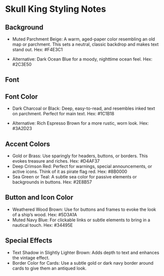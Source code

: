 # Skull King Styling Notes

## Background

- Muted Parchment Beige: A warm, aged-paper color resembling an old map or parchment. This sets a neutral, classic backdrop and makes text stand out.
  Hex: #F4E3C1

- Alternative: Dark Ocean Blue for a moody, nighttime ocean feel.
  Hex: #2C3E50

## Font

## Font Color

- Dark Charcoal or Black: Deep, easy-to-read, and resembles inked text on parchment. Perfect for main text.
  Hex: #1C1B18

- Alternative: Rich Espresso Brown for a more rustic, worn look.
  Hex: #3A2D23

## Accent Colors

- Gold or Brass: Use sparingly for headers, buttons, or borders. This evokes treasure and riches.
  Hex: #D4AF37
- Deep Crimson Red: Perfect for warnings, special announcements, or active icons. Think of it as pirate flag red.
  Hex: #8B0000
- Sea Green or Teal: A subtle sea color for passive elements or backgrounds in buttons.
  Hex: #2E8B57

## Button and Icon Color

- Weathered Wood Brown: Use for buttons and frames to evoke the look of a ship’s wood.
  Hex: #5D3A1A
- Muted Navy Blue: For clickable links or subtle elements to bring in a nautical touch.
  Hex: #34495E

## Special Effects

- Text Shadow in Slightly Lighter Brown: Adds depth to text and enhances the vintage effect.
- Border Color for Cards: Use a subtle gold or dark navy border around cards to give them an antiqued look.
